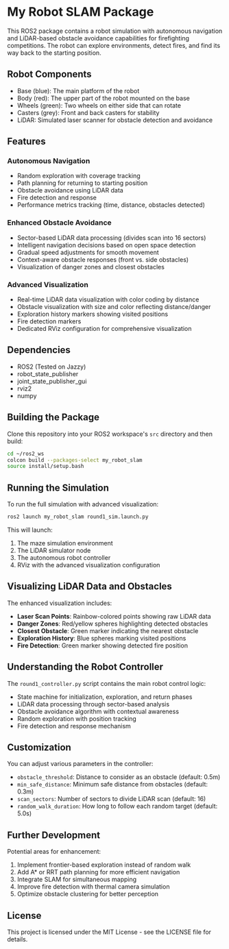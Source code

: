 # My Robot SLAM Package

This ROS2 package contains a robot simulation with autonomous navigation and LiDAR-based obstacle avoidance capabilities for firefighting competitions. The robot can explore environments, detect fires, and find its way back to the starting position.

## Robot Components

- Base (blue): The main platform of the robot
- Body (red): The upper part of the robot mounted on the base
- Wheels (green): Two wheels on either side that can rotate
- Casters (grey): Front and back casters for stability
- LiDAR: Simulated laser scanner for obstacle detection and avoidance

## Features

### Autonomous Navigation
- Random exploration with coverage tracking
- Path planning for returning to starting position
- Obstacle avoidance using LiDAR data
- Fire detection and response
- Performance metrics tracking (time, distance, obstacles detected)

### Enhanced Obstacle Avoidance
- Sector-based LiDAR data processing (divides scan into 16 sectors)
- Intelligent navigation decisions based on open space detection
- Gradual speed adjustments for smooth movement
- Context-aware obstacle responses (front vs. side obstacles)
- Visualization of danger zones and closest obstacles

### Advanced Visualization
- Real-time LiDAR data visualization with color coding by distance
- Obstacle visualization with size and color reflecting distance/danger
- Exploration history markers showing visited positions
- Fire detection markers
- Dedicated RViz configuration for comprehensive visualization

## Dependencies

- ROS2 (Tested on Jazzy)
- robot_state_publisher
- joint_state_publisher_gui
- rviz2
- numpy

## Building the Package

Clone this repository into your ROS2 workspace's `src` directory and then build:

```bash
cd ~/ros2_ws
colcon build --packages-select my_robot_slam
source install/setup.bash
```

## Running the Simulation

To run the full simulation with advanced visualization:

```bash
ros2 launch my_robot_slam round1_sim.launch.py
```

This will launch:
1. The maze simulation environment
2. The LiDAR simulator node
3. The autonomous robot controller
4. RViz with the advanced visualization configuration

## Visualizing LiDAR Data and Obstacles

The enhanced visualization includes:
- **Laser Scan Points**: Rainbow-colored points showing raw LiDAR data
- **Danger Zones**: Red/yellow spheres highlighting detected obstacles
- **Closest Obstacle**: Green marker indicating the nearest obstacle
- **Exploration History**: Blue spheres marking visited positions
- **Fire Detection**: Green marker showing detected fire position

## Understanding the Robot Controller

The `round1_controller.py` script contains the main robot control logic:
- State machine for initialization, exploration, and return phases
- LiDAR data processing through sector-based analysis
- Obstacle avoidance algorithm with contextual awareness
- Random exploration with position tracking
- Fire detection and response mechanism

## Customization

You can adjust various parameters in the controller:
- `obstacle_threshold`: Distance to consider as an obstacle (default: 0.5m)
- `min_safe_distance`: Minimum safe distance from obstacles (default: 0.3m)
- `scan_sectors`: Number of sectors to divide LiDAR scan (default: 16)
- `random_walk_duration`: How long to follow each random target (default: 5.0s)

## Further Development

Potential areas for enhancement:
1. Implement frontier-based exploration instead of random walk
2. Add A* or RRT path planning for more efficient navigation
3. Integrate SLAM for simultaneous mapping
4. Improve fire detection with thermal camera simulation
5. Optimize obstacle clustering for better perception

## License

This project is licensed under the MIT License - see the LICENSE file for details. 
